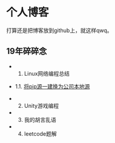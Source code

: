 # 个人博客
打算还是把博客放到github上，就这样qwq。

## 19年碎碎念

* 1. Linux网络编程总结
- 1.1. [将pip源一建换为公司本地源](md/01.md)

* 2. Unity游戏编程

* 3. 我的胡言乱语

* 4. leetcode题解
